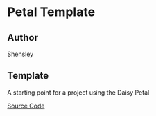 # Petal Template

## Author

Shensley

## Template

A starting point for a project using the Daisy Petal

[Source Code](https://github.com/electro-smith/DaisyExamples/tree/master/petal/PedalTemplate)